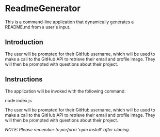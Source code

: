 # ReadmeGenerator

This is a command-line application that dynamically generates a README.md from a user's input.

## Introduction

The user will be prompted for their GitHub username, which will be used to make a call to the GitHub API to retrieve their email and profile image. They will then be prompted with questions about their project.

## Instructions

The application will be invoked with the following command:

node index.js

The user will be prompted for their GitHub username, which will be used to make a call to the GitHub API to retrieve their email and profile image. They will then be prompted with questions about their project.

_NOTE: Please remember to perform 'npm install' after cloning._
